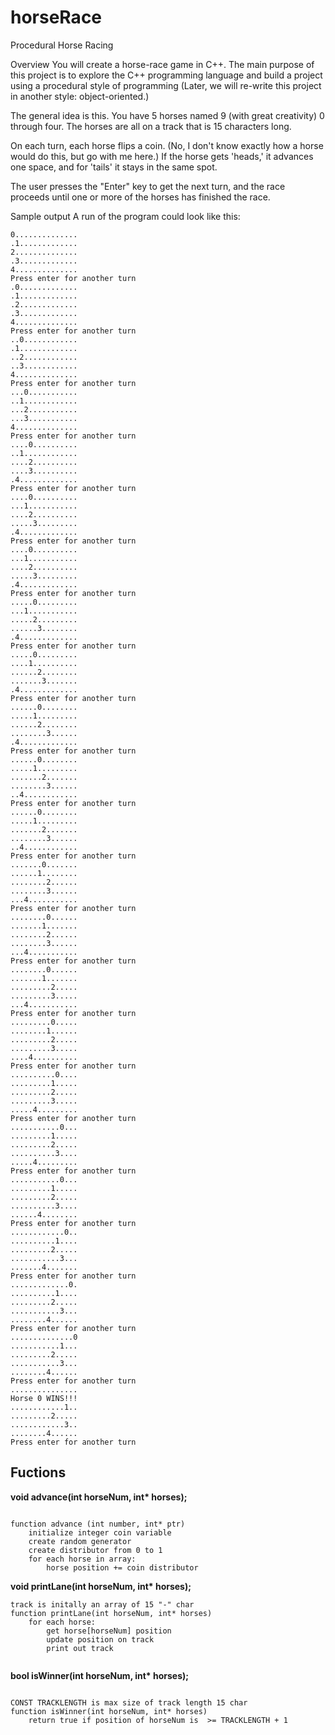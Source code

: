 # horseRace
Procedural Horse Racing

Overview
You will create a horse-race game in C++.  The main purpose of this project is to explore the C++ programming language and build a project using a procedural style of programming (Later, we will re-write this project in another style: object-oriented.)

The general idea is this.  You have 5 horses named 9 (with great creativity) 0 through four.  The horses are all on a track that is 15 characters long.

On each turn, each horse flips a coin.  (No, I don't know exactly how a horse would do this, but go with me here.)  If the horse gets 'heads,' it advances one space, and for 'tails' it stays in the same spot. 

The user presses the "Enter" key to get the next turn, and the race proceeds until one or more of the horses has finished the race.

Sample output
A run of the program could look like this:

```
0..............
.1.............
2..............
.3.............
4..............
Press enter for another turn
.0.............
.1.............
.2.............
.3.............
4..............
Press enter for another turn
..0............
.1.............
..2............
..3............
4..............
Press enter for another turn
...0...........
..1............
...2...........
...3...........
4..............
Press enter for another turn
....0..........
..1............
....2..........
....3..........
.4.............
Press enter for another turn
....0..........
...1...........
....2..........
.....3.........
.4.............
Press enter for another turn
....0..........
...1...........
....2..........
.....3.........
.4.............
Press enter for another turn
.....0.........
...1...........
.....2.........
......3........
.4.............
Press enter for another turn
.....0.........
....1..........
......2........
.......3.......
.4.............
Press enter for another turn
......0........
.....1.........
......2........
........3......
.4.............
Press enter for another turn
......0........
.....1.........
.......2.......
........3......
..4............
Press enter for another turn
......0........
.....1.........
.......2.......
........3......
..4............
Press enter for another turn
.......0.......
......1........
........2......
........3......
...4...........
Press enter for another turn
........0......
.......1.......
........2......
........3......
...4...........
Press enter for another turn
........0......
.......1.......
.........2.....
.........3.....
...4...........
Press enter for another turn
.........0.....
........1......
.........2.....
.........3.....
....4..........
Press enter for another turn
..........0....
.........1.....
.........2.....
.........3.....
.....4.........
Press enter for another turn
...........0...
.........1.....
.........2.....
..........3....
.....4.........
Press enter for another turn
...........0...
.........1.....
.........2.....
..........3....
......4........
Press enter for another turn
............0..
..........1....
.........2.....
...........3...
.......4.......
Press enter for another turn
.............0.
..........1....
.........2.....
...........3...
........4......
Press enter for another turn
..............0
...........1...
.........2.....
...........3...
........4......
Press enter for another turn
...............
Horse 0 WINS!!!
............1..
.........2.....
............3..
........4......
Press enter for another turn
```

## Fuctions

**void advance(int horseNum, int\* horses);**

```

function advance (int number, int* ptr)
	initialize integer coin variable
	create random generator
	create distributor from 0 to 1
	for each horse in array:
		horse position += coin distributor

```

**void printLane(int horseNum, int\* horses);**

```
track is initally an array of 15 "-" char
function printLane(int horseNum, int* horses)
    for each horse:
        get horse[horseNum] position
        update position on track
        print out track
        
```

**bool isWinner(int horseNum, int\* horses);**

```

CONST TRACKLENGTH is max size of track length 15 char
function isWinner(int horseNum, int* horses)
	return true if position of horseNum is  >= TRACKLENGTH + 1

```
